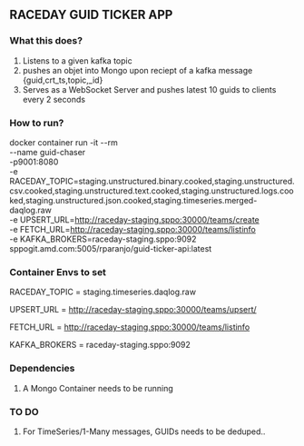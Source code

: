 ## RACEDAY GUID TICKER APP

### What this does?

1. Listens to a given kafka topic
2. pushes an objet into Mongo upon reciept of a kafka message {guid,crt_ts,topic,\_id}
3. Serves as a WebSocket Server and pushes latest 10 guids to clients every 2 seconds

### How to run?

docker container run -it --rm \
 --name guid-chaser \
 -p9001:8080 \
 -e RACEDAY_TOPIC=staging.unstructured.binary.cooked,staging.unstructured.csv.cooked,staging.unstructured.text.cooked,staging.unstructured.logs.cooked,staging.unstructured.json.cooked,staging.timeseries.merged-daqlog.raw \
 -e UPSERT_URL=http://raceday-staging.sppo:30000/teams/create \
 -e FETCH_URL=http://raceday-staging.sppo:30000/teams/listinfo \
 -e KAFKA_BROKERS=raceday-staging.sppo:9092 \
 sppogit.amd.com:5005/rparanjo/guid-ticker-api:latest

### Container Envs to set

RACEDAY_TOPIC = staging.timeseries.daqlog.raw

UPSERT_URL = http://raceday-staging.sppo:30000/teams/upsert/

FETCH_URL = http://raceday-staging.sppo:30000/teams/listinfo

KAFKA_BROKERS = raceday-staging.sppo:9092

### Dependencies

1. A Mongo Container needs to be running

### TO DO

1. For TimeSeries/1-Many messages, GUIDs needs to be deduped..
